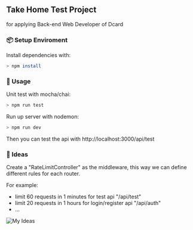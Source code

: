 
## Take Home Test Project

for applying Back-end Web Developer of Dcard 



### 📦 Setup Enviroment


Install dependencies with:

```bash
> npm install
```


### 🔨 Usage 

Unit test with mocha/chai: 

```bash
> npm run test
```

Run up server with nodemon: 

```bash
> npm run dev
```

Then you can test the api with http://localhost:3000/api/test



### 🎨 Ideas 


Create a "RateLimitController" as the middleware, 
this way we can define different rules for each router.

For example:

- limit 60 requests in 1 minutes for test api "/api/test"
- limit 20 requests in 1 hours for login/register api "/api/auth"
- ...


![My Ideas](https://drive.google.com/uc?export=view&id=1CP70nlS4fBbILGlQ79asqmYR3ngQyPIf)


